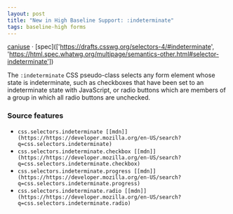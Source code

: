 ```yaml
---
layout: post
title: "New in High Baseline Support: :indeterminate"
tags: baseline-high forms
---
```


[caniuse](https://caniuse.com/?search=indeterminate) · [spec](['https://drafts.csswg.org/selectors-4/#indeterminate', 'https://html.spec.whatwg.org/multipage/semantics-other.html#selector-indeterminate'])

The `:indeterminate` CSS pseudo-class selects any form element whose state is indeterminate, such as checkboxes that have been set to an indeterminate state with JavaScript, or radio buttons which are members of a group in which all radio buttons are unchecked.

### Source features

- ``css.selectors.indeterminate [[mdn]](https://https://developer.mozilla.org/en-US/search?q=css.selectors.indeterminate)``
- ``css.selectors.indeterminate.checkbox [[mdn]](https://https://developer.mozilla.org/en-US/search?q=css.selectors.indeterminate.checkbox)``
- ``css.selectors.indeterminate.progress [[mdn]](https://https://developer.mozilla.org/en-US/search?q=css.selectors.indeterminate.progress)``
- ``css.selectors.indeterminate.radio [[mdn]](https://https://developer.mozilla.org/en-US/search?q=css.selectors.indeterminate.radio)``
